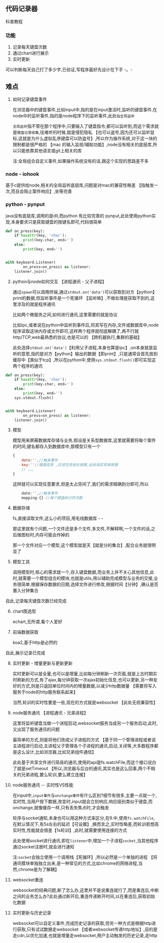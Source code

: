 ## 代码记录器
科普教程

### 功能
1. 记录每天键盘次数
2. 通过chart进行展示
3. 实时更新

可以判断每天自己打了多少字,已验证,写程序最好先设计在下手 -。-
## 难点
1. 如何记录键盘事件

    在浏览器中的键盘事件,比如input中,指的是在input激活时,监听的键盘事件,在node中的监听事件,指的是node程序下的监听事件,此处`指全局监听`

    `全局监听`指不管在那个程序中,只要输入了键盘指令,都可以监听到,而这个需求就是`键盘记录收集`,往难听的时候,就是侵犯隐私 【也可以盗号,因为还可以监听鼠标,这就是为什么虚拟乱序键盘可以防盗号】,所以作为操作系统,对于这一块的限制都是很严格的 【mac 的输入监视/辅助功能】,node没有相关的底层库,所以只能依靠其他语言或git上相关的库

    注:全局组合自定义事件,如果操作系统没有的话,跟这个实现的思路差不多
### node - iohook
基于c提供给node,相关的全局监听底层库,问题是对mac的兼容性略差 【指触发一次,而且会阻止案件响应】,坐等完善

### python - pynput
java没有底层库,调用的是dll,而python 有比较完善的 pynput,此处使用python实现,本身要求只是获取键盘的按键名即可,代码很简单

```python
def on_press(key):
    if hasattr(key, 'char'):
        print(key.char, end='')
    else:
        print(key, end='')


with keyboard.Listener(
        on_press=on_press) as listener:
    listener.join()
```

2. python与node如何交互 【进程通讯 - 父子进程】

    通过`spawn`可以调用终端,通过`stdout.on('data')`可以获取到对方【python】print的数据,但监听事件是一个死循环 【监听嘛】,不做处理是获取不到的,这里涉及的就是程序通讯

    比如两个微服务之间,如何进行通讯,这里需要的就是协议

    比如ipc,或者说在python中监听到事件后,将其写在内存,文件或数据库中,node程序读取这块内存或文件即可,这样两个程序就彻底解耦了,再不行就http/TCP,web最熟悉的协议,也是可以的 【跨机器执行,集群的基础】

    此处选择`stdout.on('data')`【利用父子进程,本身也算是ipc】,on本身就是监听的意思,指的是对方【python】输出的数据【即print】,只是通常会首先放到缓存中【类似于tcp】,所以在python中,使用`sys.stdout.flush()`即可实现这两个程序的通讯

```python
def on_press(key):
    if hasattr(key, 'char'):
        print(key.char, end='')
    else:
        print(key, end='')
    sys.stdout.flush()


with keyboard.Listener(
        on_press=on_press) as listener:
    listener.join()
```

3. 模型

    模型用来屏蔽数据库存储与业务,假设是关系型数据库,这里就需要将每个案件的时间,键名都存入到数据库中,那模型只有一个
    ```JavaScript
    {
        date:'',//触发事件
        key:''//键盘信息 ,应该包含组合按键,此处指实现单按键
        // 。。。 
    }
    ```

    这样就可以实现任意要求,但是太占空间了,我们的需求精确到分即可,所以
    ```JavaScript
        date:'',//触发事件
        mapping:{} //每个键盘执行的次数
    ```
4. 数据存储

    fs,直接读取文件,这么小的项目,用毛线数据库 - -

    那这里就有个问题,一个文件还是多个文件,多文件,不解释啊,一个文件的话,之后做图标时,内存可能会炸掉的

    那一个文件对应一个模型,这个模型就是天【就是分的集合】,配合业务就很明显了

5. 模型工具

    调用模型时,核心的需求就一个,存入键盘数据,而业务上并不关心其他信息,此时,就需要一个模型组合的模块,也就是utils,用以辅助完成模型与业务的交接,业务很简单,根据保存数据的日期,选择文件进行修改,根据时间【分钟】,确认是否置入分钟集合


自此,记录每天键盘次数已经完成

6. chart图选型

    echart,无所谓,看个人爱好

7. 前端数据获取 

    koa2,基于http是必然的

自此,展示记录已完成

8. 实时更新 - 增量更新与更新更新

    实时更新可以是全量,也可以是增量,比如每分钟刷新一次页面,就是上古时期实时刷新的方式,有了ajax,每分钟获取一次ajax初始化信息,也可以更新,另一种友好的方式,则是只返回单位时间内的增量数据,以减少http数据量 【需要将写入服务于node的http服务联系起来】
    
    当然,轮训的实时性要差一些,现在的方式就是websocket 【此处无视兼容性】

9. node服务通讯 【进程通讯 - 兄弟进程】

    这里将监听键盘当做一个进程启动,websocket服务当成另一个服务启动,此时,又出现了服务通讯的问题
    
    最简单的方式,则是将他们改成父子进程的方式 【基于同一个管理进程或者说主进程进行启动,主进程父子管理各个子进程的通讯,启动,关闭等,大多数程序都是这么设计,比如浏览器,比如兄弟组件通信】

    此处基于共享文件进行简易的通讯,使用的api是fs.watchFile,而这个接口说白了就是setTimeout 【所以,浏览器与后台的通讯,其实也是这么回事,两个不相关的兄弟进程,要么轮训,要么建立连接】

10. node服务通讯 -- 实时性VS性能

    在input中,`input事件`与`onchange事件`有什么区别?细节有很多,主要一点就一个,实时性,当用户按下数据,改变时,input就会立刻响应,响应级别类似于键盘,而onchange,就像缓存一样,只有丢失焦点时,才会触发

    轮序与socket通知,本身也可以用这种方式来区分,在9.中,使用`fs.watchFile`,在默认情况下,有5s左右的延迟【可设置】,换而言之,实时性略差,而轮训若想高实时性,性能就会很差【1s轮训】,此时,就需要使用连接的方式

    此处使用socket进行通讯,即在`listener`中,增加一个子进程`socket`,当其他程序通过socket注册时,就会进行通知

    注:`socket`会独立使用一个调用栈【死循环】,所以必然是一个单独的进程 【将通讯模块单独独立出来,是一种常见的方式,比如chrome的网络进程,当然,chrome是为了解耦】

10. websocket重连

    websocket的经典问题,断了怎么办,这里并不是说重连就行了,而是重连后,中断之间的业务怎么办?此处通过断开后,重连传递断开时间,以在重连后,获取初始化数据

11. 实时更新与历史记录

    websocket可以自定义事件,完成历史记录的获取,但另一种方式是根据http进行获取,只有试试数据走websocket 【或者websocket传递http地址】,目的是走cdn,以优化加速,也就是增量走websocket,用户主动触发的历史记录,走http